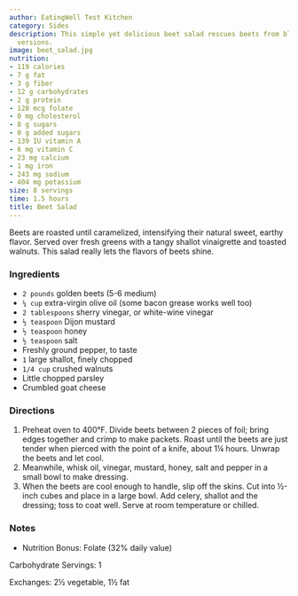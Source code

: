 ```yaml
---
author: EatingWell Test Kitchen
category: Sides
description: This simple yet delicious beet salad rescues beets from bland canned
  versions. 
image: beet_salad.jpg
nutrition:
- 119 calories
- 7 g fat
- 3 g fiber
- 12 g carbohydrates
- 2 g protein
- 128 mcg folate
- 0 mg cholesterol
- 8 g sugars
- 0 g added sugars
- 139 IU vitamin A
- 6 mg vitamin C
- 23 mg calcium
- 1 mg iron
- 243 mg sodium
- 404 mg potassium
size: 8 servings
time: 1.5 hours
title: Beet Salad
---
```


Beets are roasted until caramelized, intensifying their natural sweet, earthy flavor. Served over fresh greens with a tangy shallot vinaigrette and toasted walnuts. This salad really lets the flavors of beets shine.

### Ingredients

* `2 pounds` golden beets (5-6 medium)
* `¼ cup` extra-virgin olive oil (some bacon grease works well too)
* `2 tablespoons` sherry vinegar, or white-wine vinegar
* `½ teaspoon` Dijon mustard
* `½ teaspoon` honey
* `½ teaspoon` salt
* Freshly ground pepper, to taste
* `1` large shallot, finely chopped
* `1/4 cup` crushed walnuts
* Little chopped parsley
* Crumbled goat cheese

### Directions

1. Preheat oven to 400°F. Divide beets between 2 pieces of foil; bring edges together and crimp to make packets. Roast until the beets are just tender when pierced with the point of a knife, about 1¼ hours. Unwrap the beets and let cool.
2. Meanwhile, whisk oil, vinegar, mustard, honey, salt and pepper in a small bowl to make dressing.
3. When the beets are cool enough to handle, slip off the skins. Cut into ½-inch cubes and place in a large bowl. Add celery, shallot and the dressing; toss to coat well. Serve at room temperature or chilled.

### Notes

- Nutrition Bonus: Folate (32% daily value)

Carbohydrate Servings: 1

Exchanges: 2½ vegetable, 1½ fat